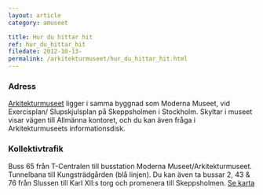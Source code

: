 ```yaml
---
layout: article
category: amuseet

title: Hur du hittar hit
ref: hur_du_hittar_hit
filedate: 2012-10-13-
permalink: /arkitekturmuseet/hur_du_hittar_hit.html
---
```


### Adress
[Arkitekturmuseet](http://www.arkitekturmuseet.se) ligger i samma byggnad som Moderna Museet, vid Exercisplan/ Slupskjulsplan på Skeppsholmen i Stockholm. Skyltar i museet visar vägen till Allmänna kontoret, och du kan även fråga i Arkitekturmuseets informationsdisk.  

### Kollektivtrafik 
Buss 65 från T-Centralen till busstation Moderna Museet/Arkitekturmuseet. Tunnelbana till Kungsträdgården (blå linjen). Du kan även ta bussar 2, 43 & 76 från Slussen till Karl XII:s torg och promenera till Skeppsholmen. [Se karta](http://kartor.eniro.se/m/9emKy)